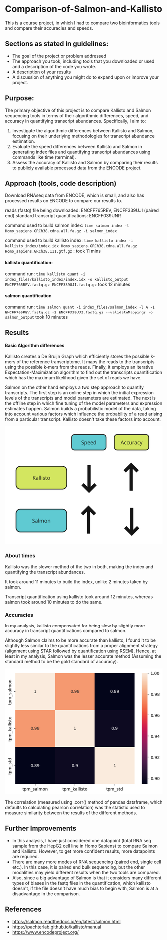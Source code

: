 # Comparison-of-Salmon-and-Kallisto
This is a course project, in which I had to compare two bioinformatics tools and compare their accuracies and speeds.


## Sections as stated in guidelines:

- The goal of the project or problem addressed
- The approach you took, including tools that you downloaded or used and a description of the code you wrote.
- A description of your results
- A discussion of anything you might do to expand upon or improve your project.

## Purpose:

The primary objective of this project is to compare Kallisto and Salmon sequencing tools in terms of their algorithmic differences, speed, and accuracy in quantifying transcript abundances. Specifically, I aim to:
1. Investigate the algorithmic differences between Kallisto and Salmon, focusing on their underlying methodologies for transcript abundance estimation.
2. Evaluate the speed differences between Kallisto and Salmon in generating index files and quantifying transcript abundances using commands like time (terminal).
3. Assess the accuracy of Kallisto and Salmon by comparing their results to publicly available processed data from the ENCODE project.

## Approach (tools, code description)

Download RNAseq data from ENCODE, which is small, and also has processed results on ENCODE to compare our results to.

reads (fastq) file being downloaded: ENCFF765REV, ENCFF339UJI (paired end)
standard transcript quantifications: ENCFF039UNR

command used to build salmon index: `time salmon index -t Homo_sapiens.GRCh38.cdna.all.fa.gz -i salmon_index`

command used to build kallisto index: `time kallisto index -i kallisto_index/index.idx Homo_sapiens.GRCh38.cdna.all.fa.gz Homo_sapiens.GRCh38.111.gtf.gz` : took 11 mins

#### kallisto quantification:

command run:
`time kallisto quant -i index_files/kallisto_index/index.idx -o kallisto_output ENCFF765REV.fastq.gz ENCFF339UJI.fastq.gz`
took 12 minutes

#### salmon quantification

command run:
`time salmon quant -i index_files/salmon_index -l A -1 ENCFF765REV.fastq.gz -2 ENCFF339UJI.fastq.gz --validateMappings -o salmon_output`
took 10 minutes

## Results

#### Basic Algorithm differences

Kallisto creates a De Bruijn Graph which efficiently stores the possible k-mers of the reference transcriptome. It maps the reads to the transcripts using the possible k-mers from the reads. Finally, it employs an iterative Expectation-Maximization algorithm to find out the transcripts quantification which has the maximum likelihood given the set of reads we have.

Salmon on the other hand employs a two step approach to quantify transcripts. The first step is an online step in which the initial expression levels of the transcripts and model parameters are estimated. The next is the offline step in which fine tuning of the model parameters and expression estimates happen.
Salmon builds a probabilistic model of the data, taking into account various factors which influence the probability of a read arising from a particular transcript. Kallisto doesn't take these factors into account.

![results summary](results_summary.png)

### About times

Kallisto was the slower method of the two in both, making the index and quantifying the transcript abundances.

It took around 11 minutes to build the index, unlike 2 minutes taken by salmon.

Transcript quantification using kallisto took around 12 minutes, whereas salmon took around 10 minutes to do the same.

### Accuracies

In my analysis, kallisto compensated for being slow by slightly more accuracy in transcript quantifications compared to salmon. 

Although Salmon claims to be more accurate than kallisto, I found it to be slightly less similar to the quantifications from a proper alignment strategy (alignment using STAR followed by quantification using RSEM). Hence, at least in my analysis, Salmon was the lesser accurate method (Assuming the standard method to be the gold standard of accuracy).

![heatmap of correlations between methods](image.png)

The correlation (measured using .corr() method of pandas dataframe, which defaults to calculating pearson correlation) was the statistic used to measure similarity between the results of the different methods.

## Further Improvements

- In this analysis, I have just considered one datapoint (total RNA seq sample from the HepG2 cell line in Homo Sapiens) to compare Salmon and Kallisto. However, to get more confident results, more datapoints are required. 
- There are many more modes of RNA sequencing (paired end, single cell etc.). In this case, it is paired end bulk sequencing, but the other modalities may yield different results when the two tools are compared. 
- Also, since a big advantage of Salmon is that it considers many different types of biases in the fastq files in the quantification, which kallisto doesn't, if the file doesn't have much bias to begin with, Salmon is at a disadvantage in the comparison.

## References
- https://salmon.readthedocs.io/en/latest/salmon.html
- https://pachterlab.github.io/kallisto/manual
- https://www.encodeproject.org/



